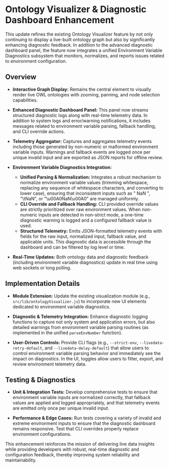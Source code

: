 # Ontology Visualizer & Diagnostic Dashboard Enhancement

This update refines the existing Ontology Visualizer feature by not only continuing to display a live-built ontology graph but also by significantly enhancing diagnostic feedback. In addition to the advanced diagnostic dashboard panel, the feature now integrates a unified Environment Variable Diagnostics subsystem that monitors, normalizes, and reports issues related to environment configuration.

## Overview

- **Interactive Graph Display:** Remains the central element to visually render live OWL ontologies with zooming, panning, and node selection capabilities.

- **Enhanced Diagnostic Dashboard Panel:** This panel now streams structured diagnostic logs along with real-time telemetry data. In addition to system logs and error/warning notifications, it includes messages related to environment variable parsing, fallback handling, and CLI override actions.

- **Telemetry Aggregator:** Captures and aggregates telemetry events including those generated by non-numeric or malformed environment variable inputs. Warnings and fallback events are logged once per unique invalid input and are exported as JSON reports for offline review.

- **Environment Variable Diagnostics Integration:** 
  - **Unified Parsing & Normalization:** Integrates a robust mechanism to normalize environment variable values (trimming whitespace, replacing any sequence of whitespace characters, and converting to lower case), ensuring that inconsistent inputs such as " NaN ", "\tNaN", or "\u00A0NaN\u00A0" are managed uniformly.
  - **CLI Override and Fallback Handling:** CLI provided override values are strictly prioritized over raw environment values. When non-numeric inputs are detected in non-strict mode, a one-time diagnostic warning is logged and a configured fallback value is used.
  - **Structured Telemetry:** Emits JSON-formatted telemetry events with fields for the raw input, normalized input, fallback value, and applicable units. This diagnostic data is accessible through the dashboard and can be filtered by log level or time.

- **Real-Time Updates:** Both ontology data and diagnostic feedback (including environment variable diagnostics) update in real time using web sockets or long polling.

## Implementation Details

- **Module Extension:** Update the existing visualization module (e.g., `src/lib/ontologyVisualizer.js`) to incorporate new UI elements dedicated to environment variable diagnostics. 

- **Diagnostic & Telemetry Integration:** Enhance diagnostic logging functions to capture not only system and application errors, but also detailed warnings from environment variable parsing routines (as implemented in the unified `parseEnvNumber` function). 

- **User-Driven Controls:** Provide CLI flags (e.g., `--strict-env`, `--livedata-retry-default`, and `--livedata-delay-default`) that allow users to control environment variable parsing behavior and immediately see the impact on diagnostics. In the UI, toggles allow users to filter, export, and review environment telemetry data.

## Testing & Diagnostics

- **Unit & Integration Tests:** Develop comprehensive tests to ensure that environment variable inputs are normalized correctly, that fallback values are applied and logged appropriately, and that telemetry events are emitted only once per unique invalid input.

- **Performance & Edge Cases:** Run tests covering a variety of invalid and extreme environment inputs to ensure that the diagnostic dashboard remains responsive. Test that CLI overrides properly replace environment configurations.

This enhancement reinforces the mission of delivering live data insights while providing developers with robust, real-time diagnostic and configuration feedback, thereby improving system reliability and maintainability.